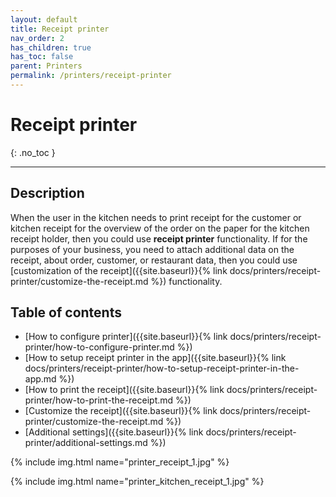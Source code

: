 ```yaml
---
layout: default
title: Receipt printer
nav_order: 2
has_children: true
has_toc: false
parent: Printers
permalink: /printers/receipt-printer
---
```


# Receipt printer
{: .no_toc }

---

## Description
When the user in the kitchen needs to print receipt for the customer or kitchen receipt for the overview of the order on the paper for the kitchen receipt holder, then you could use **receipt printer** functionality. If for the purposes of your business, you need to attach additional data on the receipt, about order, customer, or restaurant data, then you could use [customization of the receipt]({{site.baseurl}}{% link docs/printers/receipt-printer/customize-the-receipt.md %}) functionality.

## Table of contents
- [How to configure printer]({{site.baseurl}}{% link docs/printers/receipt-printer/how-to-configure-printer.md %})
- [How to setup receipt printer in the app]({{site.baseurl}}{% link docs/printers/receipt-printer/how-to-setup-receipt-printer-in-the-app.md %})
- [How to print the receipt]({{site.baseurl}}{% link docs/printers/receipt-printer/how-to-print-the-receipt.md %})
- [Customize the receipt]({{site.baseurl}}{% link docs/printers/receipt-printer/customize-the-receipt.md %})
- [Additional settings]({{site.baseurl}}{% link docs/printers/receipt-printer/additional-settings.md %})

{% include img.html name="printer_receipt_1.jpg" %}

{% include img.html name="printer_kitchen_receipt_1.jpg" %}